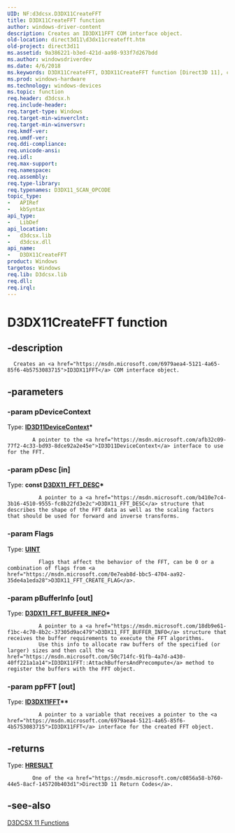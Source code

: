 ```yaml
---
UID: NF:d3dcsx.D3DX11CreateFFT
title: D3DX11CreateFFT function
author: windows-driver-content
description: Creates an ID3DX11FFT COM interface object.
old-location: direct3d11\d3dx11createfft.htm
old-project: direct3d11
ms.assetid: 9a386221-b3ed-421d-aa98-933f7d267bdd
ms.author: windowsdriverdev
ms.date: 4/6/2018
ms.keywords: D3DX11CreateFFT, D3DX11CreateFFT function [Direct3D 11], ca8c0d76-37a0-9faf-2e44-4ead20994182, d3dcsx/D3DX11CreateFFT, direct3d11.d3dx11createfft
ms.prod: windows-hardware
ms.technology: windows-devices
ms.topic: function
req.header: d3dcsx.h
req.include-header: 
req.target-type: Windows
req.target-min-winverclnt: 
req.target-min-winversvr: 
req.kmdf-ver: 
req.umdf-ver: 
req.ddi-compliance: 
req.unicode-ansi: 
req.idl: 
req.max-support: 
req.namespace: 
req.assembly: 
req.type-library: 
req.typenames: D3DX11_SCAN_OPCODE
topic_type:
-	APIRef
-	kbSyntax
api_type:
-	LibDef
api_location:
-	d3dcsx.lib
-	d3dcsx.dll
api_name:
-	D3DX11CreateFFT
product: Windows
targetos: Windows
req.lib: D3dcsx.lib
req.dll: 
req.irql: 
---
```


# D3DX11CreateFFT function


## -description



      Creates an <a href="https://msdn.microsoft.com/6979aea4-5121-4a65-85f6-4b5753083715">ID3DX11FFT</a> COM interface object.


## -parameters




### -param pDeviceContext

Type: <b><a href="https://msdn.microsoft.com/afb32c09-77f2-4c33-bd93-8dce92a2e45e">ID3D11DeviceContext</a>*</b>


            A pointer to the <a href="https://msdn.microsoft.com/afb32c09-77f2-4c33-bd93-8dce92a2e45e">ID3D11DeviceContext</a> interface to use for the FFT.
          


### -param pDesc [in]

Type: <b>const <a href="https://msdn.microsoft.com/b410e7c4-3b16-4510-9555-fc8b22fd3e2c">D3DX11_FFT_DESC</a>*</b>


              A pointer to a <a href="https://msdn.microsoft.com/b410e7c4-3b16-4510-9555-fc8b22fd3e2c">D3DX11_FFT_DESC</a> structure that describes the shape of the FFT data as well as the scaling factors that should be used for forward and inverse transforms.
            


### -param Flags

Type: <b><a href="https://msdn.microsoft.com/4553cafc-450e-4493-a4d4-cb6e2f274d46">UINT</a></b>


              Flags that affect the behavior of the FFT, can be 0 or a combination of flags from <a href="https://msdn.microsoft.com/0e7eab8d-bbc5-4704-aa92-35de4a1eda28">D3DX11_FFT_CREATE_FLAG</a>.
            


### -param pBufferInfo [out]

Type: <b><a href="https://msdn.microsoft.com/18db9e61-f1bc-4c70-8b2c-37305d9ac479">D3DX11_FFT_BUFFER_INFO</a>*</b>


              A pointer to a <a href="https://msdn.microsoft.com/18db9e61-f1bc-4c70-8b2c-37305d9ac479">D3DX11_FFT_BUFFER_INFO</a> structure that receives the buffer requirements to execute the FFT algorithms.
              Use this info to allocate raw buffers of the specified (or larger) sizes and then call the <a href="https://msdn.microsoft.com/50c714fc-91fb-4a7d-a430-40ff221a1a14">ID3DX11FFT::AttachBuffersAndPrecompute</a> method to register the buffers with the FFT object.
            


### -param ppFFT [out]

Type: <b><a href="https://msdn.microsoft.com/6979aea4-5121-4a65-85f6-4b5753083715">ID3DX11FFT</a>**</b>


              A pointer to a variable that receives a pointer to the <a href="https://msdn.microsoft.com/6979aea4-5121-4a65-85f6-4b5753083715">ID3DX11FFT</a> interface for the created FFT object.
            


## -returns



Type: <b><a href="455d07e9-52c3-4efb-a9dc-2955cbfd38cc">HRESULT</a></b>


            One of the <a href="https://msdn.microsoft.com/c0856a58-b760-44e5-8acf-145720b403d1">Direct3D 11 Return Codes</a>.
          




## -see-also




<a href="https://msdn.microsoft.com/426A132F-E398-473E-BD4E-3D1B4EC92E3F">D3DCSX 11 Functions</a>
 

 

